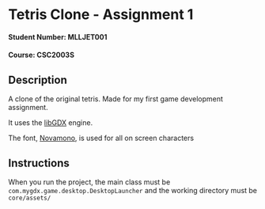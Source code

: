 # Tetris Clone - Assignment 1
#### Student Number: MLLJET001
#### Course: CSC2003S

## Description
A clone of the original tetris. Made for my first game development assignment.

It uses the [libGDX](http://libgdx.badlogicgames.com/) engine.

The font, [Novamono](https://www.google.com/fonts/specimen/Nova+Mono), is used for all on screen characters

## Instructions
When you run the project, the main class must be `com.mygdx.game.desktop.DesktopLauncher`
and the working directory must be `core/assets/`
